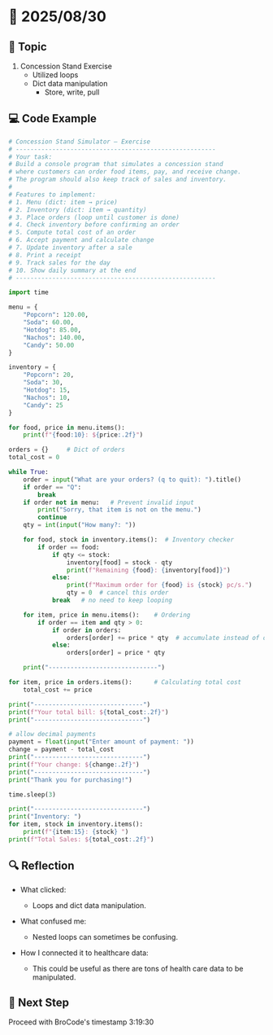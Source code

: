 # 📅 2025/08/30

## 📝 Topic

1. Concession Stand Exercise
    - Utilized loops
    - Dict data manipulation
        - Store, write, pull

## 💻 Code Example

```python
# Concession Stand Simulator — Exercise
# -------------------------------------------------------
# Your task:
# Build a console program that simulates a concession stand
# where customers can order food items, pay, and receive change.
# The program should also keep track of sales and inventory.
#
# Features to implement:
# 1. Menu (dict: item → price)
# 2. Inventory (dict: item → quantity)
# 3. Place orders (loop until customer is done)
# 4. Check inventory before confirming an order
# 5. Compute total cost of an order
# 6. Accept payment and calculate change
# 7. Update inventory after a sale
# 8. Print a receipt
# 9. Track sales for the day
# 10. Show daily summary at the end
# -------------------------------------------------------

import time

menu = {
    "Popcorn": 120.00,
    "Soda": 60.00,
    "Hotdog": 85.00,
    "Nachos": 140.00,
    "Candy": 50.00
}

inventory = {
    "Popcorn": 20,
    "Soda": 30,
    "Hotdog": 15,
    "Nachos": 10,
    "Candy": 25
}

for food, price in menu.items():
    print(f"{food:10}: ${price:.2f}")

orders = {}     # Dict of orders
total_cost = 0

while True:
    order = input("What are your orders? (q to quit): ").title()
    if order == "Q":
        break
    if order not in menu:   # Prevent invalid input
        print("Sorry, that item is not on the menu.")
        continue
    qty = int(input("How many?: "))

    for food, stock in inventory.items():  # Inventory checker
        if order == food:
            if qty <= stock:
                inventory[food] = stock - qty
                print(f"Remaining {food}: {inventory[food]}")
            else:
                print(f"Maximum order for {food} is {stock} pc/s.")
                qty = 0  # cancel this order
            break   # no need to keep looping

    for item, price in menu.items():    # Ordering
        if order == item and qty > 0:
            if order in orders:
                orders[order] += price * qty  # accumulate instead of overwrite
            else:
                orders[order] = price * qty

    print("------------------------------")

for item, price in orders.items():      # Calculating total cost
    total_cost += price

print("------------------------------")
print(f"Your total bill: ${total_cost:.2f}")
print("------------------------------")

# allow decimal payments
payment = float(input("Enter amount of payment: "))
change = payment - total_cost
print("------------------------------")
print(f"Your change: ${change:.2f}")
print("------------------------------")
print("Thank you for purchasing!")

time.sleep(3)

print("------------------------------")
print("Inventory: ")
for item, stock in inventory.items():
    print(f"{item:15}: {stock} ")
print(f"Total Sales: ${total_cost:.2f}")
```

## 🔍 Reflection

- What clicked:  

    - Loops and dict data manipulation.

- What confused me:  

    - Nested loops can sometimes be confusing.

- How I connected it to healthcare data:  

    - This could be useful as there are tons of health care data to be manipulated.

## 🎯 Next Step

Proceed with BroCode's timestamp 3:19:30

